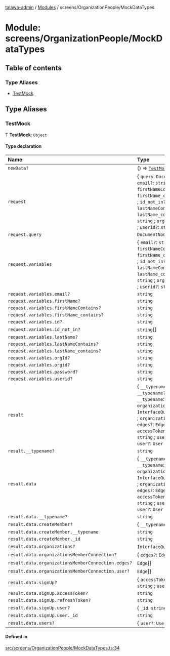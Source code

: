 [talawa-admin](../README.md) / [Modules](../modules.md) / screens/OrganizationPeople/MockDataTypes

# Module: screens/OrganizationPeople/MockDataTypes

## Table of contents

### Type Aliases

- [TestMock](screens_OrganizationPeople_MockDataTypes.md#testmock)

## Type Aliases

### TestMock

Ƭ **TestMock**: `Object`

#### Type declaration

| Name | Type |
| :------ | :------ |
| `newData?` | () =\> [`TestMock`](screens_OrganizationPeople_MockDataTypes.md#testmock)[``"result"``] |
| `request` | \{ `query`: `DocumentNode` ; `variables`: \{ `email?`: `string` ; `firstName?`: `string` ; `firstNameContains?`: `string` ; `firstName_contains?`: `string` ; `id?`: `string` ; `id_not_in?`: `string`[] ; `lastName?`: `string` ; `lastNameContains?`: `string` ; `lastName_contains?`: `string` ; `orgId?`: `string` ; `orgid?`: `string` ; `password?`: `string` ; `userid?`: `string`  \}  \} |
| `request.query` | `DocumentNode` |
| `request.variables` | \{ `email?`: `string` ; `firstName?`: `string` ; `firstNameContains?`: `string` ; `firstName_contains?`: `string` ; `id?`: `string` ; `id_not_in?`: `string`[] ; `lastName?`: `string` ; `lastNameContains?`: `string` ; `lastName_contains?`: `string` ; `orgId?`: `string` ; `orgid?`: `string` ; `password?`: `string` ; `userid?`: `string`  \} |
| `request.variables.email?` | `string` |
| `request.variables.firstName?` | `string` |
| `request.variables.firstNameContains?` | `string` |
| `request.variables.firstName_contains?` | `string` |
| `request.variables.id?` | `string` |
| `request.variables.id_not_in?` | `string`[] |
| `request.variables.lastName?` | `string` |
| `request.variables.lastNameContains?` | `string` |
| `request.variables.lastName_contains?` | `string` |
| `request.variables.orgId?` | `string` |
| `request.variables.orgid?` | `string` |
| `request.variables.password?` | `string` |
| `request.variables.userid?` | `string` |
| `result` | \{ `__typename?`: `string` ; `data`: \{ `__typename?`: `string` ; `createMember?`: \{ `__typename`: `string` ; `_id`: `string`  \} ; `organizations?`: `InterfaceQueryOrganizationsListObject`[] ; `organizationsMemberConnection?`: \{ `edges?`: `Edge`[] ; `user?`: `Edge`[]  \} ; `signUp?`: \{ `accessToken?`: `string` ; `refreshToken?`: `string` ; `user?`: \{ `_id`: `string`  \}  \} ; `users?`: \{ `user?`: `User`  \}[]  \}  \} |
| `result.__typename?` | `string` |
| `result.data` | \{ `__typename?`: `string` ; `createMember?`: \{ `__typename`: `string` ; `_id`: `string`  \} ; `organizations?`: `InterfaceQueryOrganizationsListObject`[] ; `organizationsMemberConnection?`: \{ `edges?`: `Edge`[] ; `user?`: `Edge`[]  \} ; `signUp?`: \{ `accessToken?`: `string` ; `refreshToken?`: `string` ; `user?`: \{ `_id`: `string`  \}  \} ; `users?`: \{ `user?`: `User`  \}[]  \} |
| `result.data.__typename?` | `string` |
| `result.data.createMember?` | \{ `__typename`: `string` ; `_id`: `string`  \} |
| `result.data.createMember.__typename` | `string` |
| `result.data.createMember._id` | `string` |
| `result.data.organizations?` | `InterfaceQueryOrganizationsListObject`[] |
| `result.data.organizationsMemberConnection?` | \{ `edges?`: `Edge`[] ; `user?`: `Edge`[]  \} |
| `result.data.organizationsMemberConnection.edges?` | `Edge`[] |
| `result.data.organizationsMemberConnection.user?` | `Edge`[] |
| `result.data.signUp?` | \{ `accessToken?`: `string` ; `refreshToken?`: `string` ; `user?`: \{ `_id`: `string`  \}  \} |
| `result.data.signUp.accessToken?` | `string` |
| `result.data.signUp.refreshToken?` | `string` |
| `result.data.signUp.user?` | \{ `_id`: `string`  \} |
| `result.data.signUp.user._id` | `string` |
| `result.data.users?` | \{ `user?`: `User`  \}[] |

#### Defined in

[src/screens/OrganizationPeople/MockDataTypes.ts:34](https://github.com/pateldivyesh1323/talawa-admin/blob/f5c4099/src/screens/OrganizationPeople/MockDataTypes.ts#L34)
